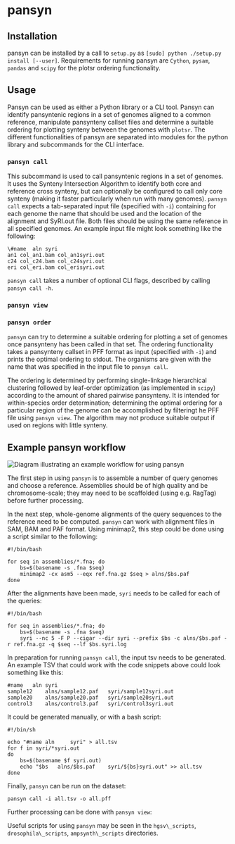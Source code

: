 # pansyn

## Installation
pansyn can be installed by a call to `setup.py` as `[sudo] python ./setup.py install [--user]`.
Requirements for running pansyn are `Cython`, `pysam`, `pandas` and `scipy` for the plotsr ordering functionality.

## Usage

Pansyn can be used as either a Python library or a CLI tool.
Pansyn can identify pansyntenic regions in a set of genomes aligned to a common reference, manipulate pansynteny callset files and determine a suitable ordering for plotting synteny between the genomes with `plotsr`.
The different functionalities of pansyn are separated into modules for the python library and subcommands for the CLI interface.

### `pansyn call`

This subcommand is used to call pansyntenic regions in a set of genomes.
It uses the Synteny Intersection Algorithm to identify both core and reference cross synteny, but can optionally be configured to call only core synteny (making it faster particularly when run with many genomes).
`pansyn call` expects a tab-separated input file (specified with `-i`) containing for each genome the name that should be used and the location of the alignment and SyRI.out file.
Both files should be using the same reference in all specified genomes.
An example input file might look something like the following:

```
\#name	aln	syri
an1	col_an1.bam	col_an1syri.out
c24	col_c24.bam	col_c24syri.out
eri	col_eri.bam	col_erisyri.out
```

`pansyn call` takes a number of optional CLI flags, described by calling `pansyn call -h`.

### `pansyn view`

### `pansyn order`

`pansyn` can try to determine a suitable ordering for plotting a set of genomes once pansynteny has been called in that set.
The ordering functionality takes a pansynteny callset in PFF format as input (specified with `-i`) and prints the optimal ordering to stdout.
The organisms are given with the name that was specified in the input file to `pansyn call`.

The ordering is determined by performing single-linkage hierarchical clustering followed by leaf-order optimization (as implemented in `scipy`) according to the amount of shared pairwise pansynteny.
It is intended for within-species order determination; determining the optimal ordering for a particular region of the genome can be accomplished by filteringt he PFF file using `pansyn view`.
The algorithm may not produce suitable output if used on regions with little synteny.

## Example pansyn workflow

![Diagram illustrating an example workflow for using pansyn](https://github.com/schneebergerlab/pansyri/blob/leon/workflow.svg)

The first step in using `pansyn` is to assemble a number of query genomes and choose a reference.
Assemblies should be of high quality and be chromosome-scale; they may need to be scaffolded (using e.g. RagTag) before further processing.

In the next step, whole-genome alignments of the query sequences to the reference need to be computed.
`pansyn` can work with alignment files in SAM, BAM and PAF format.
Using minimap2, this step could be done using a script similar to the following:
```
#!/bin/bash

for seq in assemblies/*.fna; do
	bs=$(basename -s .fna $seq)
	minimap2 -cx asm5 --eqx ref.fna.gz $seq > alns/$bs.paf
done
```

After the alignments have been made, `syri` needs to be called for each of the queries:
```
#!/bin/bash

for seq in assemblies/*.fna; do
	bs=$(basename -s .fna $seq)
	syri --nc 5 -F P --cigar --dir syri --prefix $bs -c alns/$bs.paf -r ref.fna.gz -q $seq --lf $bs.syri.log
```

In preparation for running `pansyn call`, the input tsv needs to be generated.
An example TSV that could work with the code snippets above could look something like this:

```
#name	aln	syri
sample12	alns/sample12.paf	syri/sample12syri.out
sample20	alns/sample20.paf	syri/sample20syri.out
control3	alns/control3.paf	syri/control3syri.out
``` 

It could be generated manually, or with a bash script:
```
#!/bin/sh

echo "#name aln 	syri" > all.tsv
for f in syri/*syri.out
do
	bs=$(basename $f syri.out)
	echo "$bs	alns/$bs.paf	syri/${bs}syri.out" >> all.tsv
done
```

Finally, `pansyn` can be run on the dataset:
```
pansyn call -i all.tsv -o all.pff
```

Further processing can be done with `pansyn view`:


Useful scripts for using `pansyn` may be seen in the `hgsv\_scripts`, `drosophila\_scripts`, `ampsynth\_scripts` directories.
